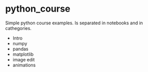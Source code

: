 # python_course
Simple python course examples. Is separated in notebooks and in cathegories.

* Intro
* numpy
* pandas
* matplotlib
* image edit
* animations

